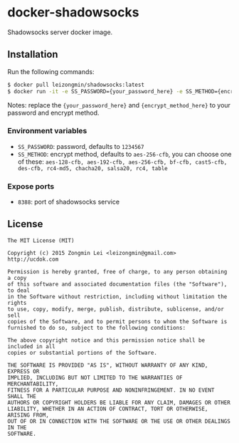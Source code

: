 # docker-shadowsocks

Shadowsocks server docker image.

## Installation

Run the following commands:

```bash
$ docker pull leizongmin/shadowsocks:latest
$ docker run -it -e SS_PASSWORD={your_password_here} -e SS_METHOD={encrypt_method_here} -p 8388:8388 leizongmin/shadowsocks:latest
```

Notes: replace the `{your_password_here}` and `{encrypt_method_here}` to your password and encrypt method.

### Environment variables

+ `SS_PASSWORD`: password, defaults to `1234567`
+ `SS_METHOD`: encrypt method, defaults to `aes-256-cfb`, you can choose one of these: `aes-128-cfb, aes-192-cfb, aes-256-cfb, bf-cfb, cast5-cfb, des-cfb, rc4-md5, chacha20, salsa20, rc4, table`

### Expose ports

+ `8388`: port of shadowsocks service

## License

```
The MIT License (MIT)

Copyright (c) 2015 Zongmin Lei <leizongmin@gmail.com>
http://ucdok.com

Permission is hereby granted, free of charge, to any person obtaining a copy
of this software and associated documentation files (the "Software"), to deal
in the Software without restriction, including without limitation the rights
to use, copy, modify, merge, publish, distribute, sublicense, and/or sell
copies of the Software, and to permit persons to whom the Software is
furnished to do so, subject to the following conditions:

The above copyright notice and this permission notice shall be included in all
copies or substantial portions of the Software.

THE SOFTWARE IS PROVIDED "AS IS", WITHOUT WARRANTY OF ANY KIND, EXPRESS OR
IMPLIED, INCLUDING BUT NOT LIMITED TO THE WARRANTIES OF MERCHANTABILITY,
FITNESS FOR A PARTICULAR PURPOSE AND NONINFRINGEMENT. IN NO EVENT SHALL THE
AUTHORS OR COPYRIGHT HOLDERS BE LIABLE FOR ANY CLAIM, DAMAGES OR OTHER
LIABILITY, WHETHER IN AN ACTION OF CONTRACT, TORT OR OTHERWISE, ARISING FROM,
OUT OF OR IN CONNECTION WITH THE SOFTWARE OR THE USE OR OTHER DEALINGS IN THE
SOFTWARE.
```

